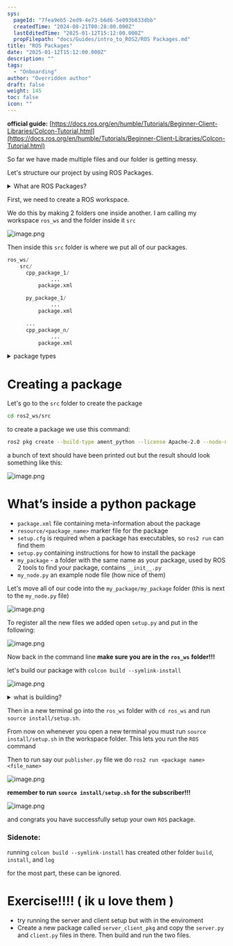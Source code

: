 ```yaml
---
sys:
  pageId: "7fea9eb5-2ed9-4e73-b6d6-5e093b833dbb"
  createdTime: "2024-08-21T00:28:00.000Z"
  lastEditedTime: "2025-01-12T15:12:00.000Z"
  propFilepath: "docs/Guides/intro_to_ROS2/ROS Packages.md"
title: "ROS Packages"
date: "2025-01-12T15:12:00.000Z"
description: ""
tags:
  - "Onboarding"
author: "Overridden author"
draft: false
weight: 145
toc: false
icon: ""
---
```


**official guide:** [https://docs.ros.org/en/humble/Tutorials/Beginner-Client-Libraries/Colcon-Tutorial.html](https://docs.ros.org/en/humble/Tutorials/Beginner-Client-Libraries/Colcon-Tutorial.html)

So far we have made multiple files and our folder is getting messy.

Let's structure our project by using ROS Packages.

<details>

<summary>What are ROS Packages?</summary>

ROS Packages are, as the name implies, packages of code that are highly sharable between ROS developers.

They consist of a folder, `package.xml` file, and source code

```python
      cpp_package_1/
		      ... imagine much code files here ..
          package.xml
```

</details>

First, we need to create a ROS workspace.

We do this by making 2 folders one inside another. I am calling my workspace `ros_ws` and the folder inside it `src`

![image.png](https://prod-files-secure.s3.us-west-2.amazonaws.com/d518164a-d88e-44d1-a4ee-3adb3bd8bce0/70706947-fd18-4537-a67b-e12946812d31/image.png?X-Amz-Algorithm=AWS4-HMAC-SHA256&X-Amz-Content-Sha256=UNSIGNED-PAYLOAD&X-Amz-Credential=ASIAZI2LB466WX72A2DE%2F20250309%2Fus-west-2%2Fs3%2Faws4_request&X-Amz-Date=20250309T170122Z&X-Amz-Expires=3600&X-Amz-Security-Token=IQoJb3JpZ2luX2VjECwaCXVzLXdlc3QtMiJGMEQCIFBrQd%2BhA3VbCiDV48CiI8x4XkqpPlwkIFBGMU8dU7VgAiBeh6IfW9xuLTatBUZakACDQS%2BtNQWP6Z6GdsFuO3crnCr%2FAwh1EAAaDDYzNzQyMzE4MzgwNSIMDfgsaCLYLnuDxR44KtwDBh7dIEjFP4buFdiYq5%2Bwd9BzKziQMow8HJKcKqS%2FYsn1MpHK4zWIotOpyXgW3wP25XuG0k%2F%2FV5%2FTi4YYedFcIGPa%2FFZl7WwPjvRNjfo0wzisrYmanOmjUhKiHlDNxCNFYbkubc67dBC4QGeaPhE49aSNvDPY5E%2B1f8ZaR9meWUJMLwUsEqpL8ox4O6hcWxuwSZ9uvvJdTp05Tef4yzjWNel7x69TX9xSzQUkZiEnbCOmj9cRX2pUaGYy6M1lFn7zWsxEkpbNOkL441UphXRou%2FZ4lRRnlL4PejGpGlfgDdinpkMR8B7vVVPs5T%2BF%2FZVs%2Ff1WrwL2uQGbKUSWB3WRz06elaumk7AbMQnhVjl2vOabz7NNIrNJHkVonv%2FIOF%2BvWRQpwiS9ajszPRYVGPH4VFIZ2nY1zN2dwE3uYTlnGmKXKWjhXhhGcY0w8inV1k5zHEOCU5%2Fa1QCrZ4hVbKvh7vZ9CoKWScFIae%2BWLECOgU9rUsLDcD88842kife8fM4rApvpzJfptmsTgRMp2RHjtS8hNiVXke%2Bj4oNF6gqKL6Zgz%2B7QMTGXAqFArGJOaCNDc2kjk65%2BtI5Zn2Pu5sHPL0K3f2SAH8oEF4CMed5ByMl2CRODpLg1BebUPrEwoIm2vgY6pgHB5gMDYLgQEClS5vBqvSL%2BkRhE%2B4OUEGLiWEiSipzpyeOjr6r5geQ8c39w73zS9iuHlJmY3UdWexTI6jQsiQGz5teV6r7M3lY8aRvcAbxRzbfR2JPrlmafhXMSSAQGSXgBKzSkfVlJYiPfKAVebdVnqpR6kpgTj4%2BW5DYEp9QQQ4IE4L6eZcaRYXaImc5DIkAYEG1vAg3gn0S0%2BkxRdAaODzF2ujDi&X-Amz-Signature=c577a9130357579fd465f6acec8440c35e434cc58cb4ad4fe9823b2b58935dc0&X-Amz-SignedHeaders=host&x-id=GetObject)

Then inside this `src` folder is where we put all of our packages.

```python
ros_ws/
    src/
      cpp_package_1/
		      ...
          package.xml

      py_package_1/
		      ...
          package.xml

      ...
      cpp_package_n/
		      ...
          package.xml

```

<details>

<summary>package types</summary>

packages can be either `C++` or python.

the intern file structure is different for each but for this guide we will stick to creating python packages

</details>

# Creating a package

Let's go to the `src` folder to create the package

```bash
cd ros2_ws/src
```

to create a package we use this command:

```bash
ros2 pkg create --build-type ament_python --license Apache-2.0 --node-name my_node my_package
```

a bunch of text should have been printed out but the result should look something like this:

![image.png](https://prod-files-secure.s3.us-west-2.amazonaws.com/d518164a-d88e-44d1-a4ee-3adb3bd8bce0/e6cf1e3f-8512-4a3e-b131-079f800bf3e8/image.png?X-Amz-Algorithm=AWS4-HMAC-SHA256&X-Amz-Content-Sha256=UNSIGNED-PAYLOAD&X-Amz-Credential=ASIAZI2LB466WX72A2DE%2F20250309%2Fus-west-2%2Fs3%2Faws4_request&X-Amz-Date=20250309T170122Z&X-Amz-Expires=3600&X-Amz-Security-Token=IQoJb3JpZ2luX2VjECwaCXVzLXdlc3QtMiJGMEQCIFBrQd%2BhA3VbCiDV48CiI8x4XkqpPlwkIFBGMU8dU7VgAiBeh6IfW9xuLTatBUZakACDQS%2BtNQWP6Z6GdsFuO3crnCr%2FAwh1EAAaDDYzNzQyMzE4MzgwNSIMDfgsaCLYLnuDxR44KtwDBh7dIEjFP4buFdiYq5%2Bwd9BzKziQMow8HJKcKqS%2FYsn1MpHK4zWIotOpyXgW3wP25XuG0k%2F%2FV5%2FTi4YYedFcIGPa%2FFZl7WwPjvRNjfo0wzisrYmanOmjUhKiHlDNxCNFYbkubc67dBC4QGeaPhE49aSNvDPY5E%2B1f8ZaR9meWUJMLwUsEqpL8ox4O6hcWxuwSZ9uvvJdTp05Tef4yzjWNel7x69TX9xSzQUkZiEnbCOmj9cRX2pUaGYy6M1lFn7zWsxEkpbNOkL441UphXRou%2FZ4lRRnlL4PejGpGlfgDdinpkMR8B7vVVPs5T%2BF%2FZVs%2Ff1WrwL2uQGbKUSWB3WRz06elaumk7AbMQnhVjl2vOabz7NNIrNJHkVonv%2FIOF%2BvWRQpwiS9ajszPRYVGPH4VFIZ2nY1zN2dwE3uYTlnGmKXKWjhXhhGcY0w8inV1k5zHEOCU5%2Fa1QCrZ4hVbKvh7vZ9CoKWScFIae%2BWLECOgU9rUsLDcD88842kife8fM4rApvpzJfptmsTgRMp2RHjtS8hNiVXke%2Bj4oNF6gqKL6Zgz%2B7QMTGXAqFArGJOaCNDc2kjk65%2BtI5Zn2Pu5sHPL0K3f2SAH8oEF4CMed5ByMl2CRODpLg1BebUPrEwoIm2vgY6pgHB5gMDYLgQEClS5vBqvSL%2BkRhE%2B4OUEGLiWEiSipzpyeOjr6r5geQ8c39w73zS9iuHlJmY3UdWexTI6jQsiQGz5teV6r7M3lY8aRvcAbxRzbfR2JPrlmafhXMSSAQGSXgBKzSkfVlJYiPfKAVebdVnqpR6kpgTj4%2BW5DYEp9QQQ4IE4L6eZcaRYXaImc5DIkAYEG1vAg3gn0S0%2BkxRdAaODzF2ujDi&X-Amz-Signature=063c2e5e85f78ff0b2ae38668ee4fa60e0d1e5274ac3566b8c28373398f4b2cd&X-Amz-SignedHeaders=host&x-id=GetObject)

# What’s inside a python package

- `package.xml` file containing meta-information about the package
- `resource/<package_name>` marker file for the package
- `setup.cfg` is required when a package has executables, so `ros2 run` can find them
- `setup.py` containing instructions for how to install the package
- `my_package` - a folder with the same name as your package, used by ROS 2 tools to find your package, contains `__init__.py`
- `my_node.py` an example node file (how nice of them)

Let's move all of our code into the `my_package/my_package` folder (this is next to the `my_node.py` file)

![image.png](https://prod-files-secure.s3.us-west-2.amazonaws.com/d518164a-d88e-44d1-a4ee-3adb3bd8bce0/9ce58f11-0da9-4d3e-b86d-506a9685d378/image.png?X-Amz-Algorithm=AWS4-HMAC-SHA256&X-Amz-Content-Sha256=UNSIGNED-PAYLOAD&X-Amz-Credential=ASIAZI2LB466WX72A2DE%2F20250309%2Fus-west-2%2Fs3%2Faws4_request&X-Amz-Date=20250309T170122Z&X-Amz-Expires=3600&X-Amz-Security-Token=IQoJb3JpZ2luX2VjECwaCXVzLXdlc3QtMiJGMEQCIFBrQd%2BhA3VbCiDV48CiI8x4XkqpPlwkIFBGMU8dU7VgAiBeh6IfW9xuLTatBUZakACDQS%2BtNQWP6Z6GdsFuO3crnCr%2FAwh1EAAaDDYzNzQyMzE4MzgwNSIMDfgsaCLYLnuDxR44KtwDBh7dIEjFP4buFdiYq5%2Bwd9BzKziQMow8HJKcKqS%2FYsn1MpHK4zWIotOpyXgW3wP25XuG0k%2F%2FV5%2FTi4YYedFcIGPa%2FFZl7WwPjvRNjfo0wzisrYmanOmjUhKiHlDNxCNFYbkubc67dBC4QGeaPhE49aSNvDPY5E%2B1f8ZaR9meWUJMLwUsEqpL8ox4O6hcWxuwSZ9uvvJdTp05Tef4yzjWNel7x69TX9xSzQUkZiEnbCOmj9cRX2pUaGYy6M1lFn7zWsxEkpbNOkL441UphXRou%2FZ4lRRnlL4PejGpGlfgDdinpkMR8B7vVVPs5T%2BF%2FZVs%2Ff1WrwL2uQGbKUSWB3WRz06elaumk7AbMQnhVjl2vOabz7NNIrNJHkVonv%2FIOF%2BvWRQpwiS9ajszPRYVGPH4VFIZ2nY1zN2dwE3uYTlnGmKXKWjhXhhGcY0w8inV1k5zHEOCU5%2Fa1QCrZ4hVbKvh7vZ9CoKWScFIae%2BWLECOgU9rUsLDcD88842kife8fM4rApvpzJfptmsTgRMp2RHjtS8hNiVXke%2Bj4oNF6gqKL6Zgz%2B7QMTGXAqFArGJOaCNDc2kjk65%2BtI5Zn2Pu5sHPL0K3f2SAH8oEF4CMed5ByMl2CRODpLg1BebUPrEwoIm2vgY6pgHB5gMDYLgQEClS5vBqvSL%2BkRhE%2B4OUEGLiWEiSipzpyeOjr6r5geQ8c39w73zS9iuHlJmY3UdWexTI6jQsiQGz5teV6r7M3lY8aRvcAbxRzbfR2JPrlmafhXMSSAQGSXgBKzSkfVlJYiPfKAVebdVnqpR6kpgTj4%2BW5DYEp9QQQ4IE4L6eZcaRYXaImc5DIkAYEG1vAg3gn0S0%2BkxRdAaODzF2ujDi&X-Amz-Signature=9b24086b79ef76195c8d6db81f1b53d48c3a3040e6a93850bb05104908cbadaf&X-Amz-SignedHeaders=host&x-id=GetObject)

To register all the new files we added open `setup.py` and put in the following:

![image.png](https://prod-files-secure.s3.us-west-2.amazonaws.com/d518164a-d88e-44d1-a4ee-3adb3bd8bce0/1cd7c262-4cae-4496-9d75-c178537d24a2/image.png?X-Amz-Algorithm=AWS4-HMAC-SHA256&X-Amz-Content-Sha256=UNSIGNED-PAYLOAD&X-Amz-Credential=ASIAZI2LB466WX72A2DE%2F20250309%2Fus-west-2%2Fs3%2Faws4_request&X-Amz-Date=20250309T170122Z&X-Amz-Expires=3600&X-Amz-Security-Token=IQoJb3JpZ2luX2VjECwaCXVzLXdlc3QtMiJGMEQCIFBrQd%2BhA3VbCiDV48CiI8x4XkqpPlwkIFBGMU8dU7VgAiBeh6IfW9xuLTatBUZakACDQS%2BtNQWP6Z6GdsFuO3crnCr%2FAwh1EAAaDDYzNzQyMzE4MzgwNSIMDfgsaCLYLnuDxR44KtwDBh7dIEjFP4buFdiYq5%2Bwd9BzKziQMow8HJKcKqS%2FYsn1MpHK4zWIotOpyXgW3wP25XuG0k%2F%2FV5%2FTi4YYedFcIGPa%2FFZl7WwPjvRNjfo0wzisrYmanOmjUhKiHlDNxCNFYbkubc67dBC4QGeaPhE49aSNvDPY5E%2B1f8ZaR9meWUJMLwUsEqpL8ox4O6hcWxuwSZ9uvvJdTp05Tef4yzjWNel7x69TX9xSzQUkZiEnbCOmj9cRX2pUaGYy6M1lFn7zWsxEkpbNOkL441UphXRou%2FZ4lRRnlL4PejGpGlfgDdinpkMR8B7vVVPs5T%2BF%2FZVs%2Ff1WrwL2uQGbKUSWB3WRz06elaumk7AbMQnhVjl2vOabz7NNIrNJHkVonv%2FIOF%2BvWRQpwiS9ajszPRYVGPH4VFIZ2nY1zN2dwE3uYTlnGmKXKWjhXhhGcY0w8inV1k5zHEOCU5%2Fa1QCrZ4hVbKvh7vZ9CoKWScFIae%2BWLECOgU9rUsLDcD88842kife8fM4rApvpzJfptmsTgRMp2RHjtS8hNiVXke%2Bj4oNF6gqKL6Zgz%2B7QMTGXAqFArGJOaCNDc2kjk65%2BtI5Zn2Pu5sHPL0K3f2SAH8oEF4CMed5ByMl2CRODpLg1BebUPrEwoIm2vgY6pgHB5gMDYLgQEClS5vBqvSL%2BkRhE%2B4OUEGLiWEiSipzpyeOjr6r5geQ8c39w73zS9iuHlJmY3UdWexTI6jQsiQGz5teV6r7M3lY8aRvcAbxRzbfR2JPrlmafhXMSSAQGSXgBKzSkfVlJYiPfKAVebdVnqpR6kpgTj4%2BW5DYEp9QQQ4IE4L6eZcaRYXaImc5DIkAYEG1vAg3gn0S0%2BkxRdAaODzF2ujDi&X-Amz-Signature=b76863ab581965471470543d9ce163cc51bd10ce28601a403e061e2e544a6d2c&X-Amz-SignedHeaders=host&x-id=GetObject)

Now back in the command line **make sure you are in the** **`ros_ws`** **folder!!!**

let's build our package with `colcon build --symlink-install`

![image.png](https://prod-files-secure.s3.us-west-2.amazonaws.com/d518164a-d88e-44d1-a4ee-3adb3bd8bce0/2f2a0d27-b173-48fd-b189-5f5c0ce65619/image.png?X-Amz-Algorithm=AWS4-HMAC-SHA256&X-Amz-Content-Sha256=UNSIGNED-PAYLOAD&X-Amz-Credential=ASIAZI2LB466WX72A2DE%2F20250309%2Fus-west-2%2Fs3%2Faws4_request&X-Amz-Date=20250309T170122Z&X-Amz-Expires=3600&X-Amz-Security-Token=IQoJb3JpZ2luX2VjECwaCXVzLXdlc3QtMiJGMEQCIFBrQd%2BhA3VbCiDV48CiI8x4XkqpPlwkIFBGMU8dU7VgAiBeh6IfW9xuLTatBUZakACDQS%2BtNQWP6Z6GdsFuO3crnCr%2FAwh1EAAaDDYzNzQyMzE4MzgwNSIMDfgsaCLYLnuDxR44KtwDBh7dIEjFP4buFdiYq5%2Bwd9BzKziQMow8HJKcKqS%2FYsn1MpHK4zWIotOpyXgW3wP25XuG0k%2F%2FV5%2FTi4YYedFcIGPa%2FFZl7WwPjvRNjfo0wzisrYmanOmjUhKiHlDNxCNFYbkubc67dBC4QGeaPhE49aSNvDPY5E%2B1f8ZaR9meWUJMLwUsEqpL8ox4O6hcWxuwSZ9uvvJdTp05Tef4yzjWNel7x69TX9xSzQUkZiEnbCOmj9cRX2pUaGYy6M1lFn7zWsxEkpbNOkL441UphXRou%2FZ4lRRnlL4PejGpGlfgDdinpkMR8B7vVVPs5T%2BF%2FZVs%2Ff1WrwL2uQGbKUSWB3WRz06elaumk7AbMQnhVjl2vOabz7NNIrNJHkVonv%2FIOF%2BvWRQpwiS9ajszPRYVGPH4VFIZ2nY1zN2dwE3uYTlnGmKXKWjhXhhGcY0w8inV1k5zHEOCU5%2Fa1QCrZ4hVbKvh7vZ9CoKWScFIae%2BWLECOgU9rUsLDcD88842kife8fM4rApvpzJfptmsTgRMp2RHjtS8hNiVXke%2Bj4oNF6gqKL6Zgz%2B7QMTGXAqFArGJOaCNDc2kjk65%2BtI5Zn2Pu5sHPL0K3f2SAH8oEF4CMed5ByMl2CRODpLg1BebUPrEwoIm2vgY6pgHB5gMDYLgQEClS5vBqvSL%2BkRhE%2B4OUEGLiWEiSipzpyeOjr6r5geQ8c39w73zS9iuHlJmY3UdWexTI6jQsiQGz5teV6r7M3lY8aRvcAbxRzbfR2JPrlmafhXMSSAQGSXgBKzSkfVlJYiPfKAVebdVnqpR6kpgTj4%2BW5DYEp9QQQ4IE4L6eZcaRYXaImc5DIkAYEG1vAg3gn0S0%2BkxRdAaODzF2ujDi&X-Amz-Signature=9e4d2a7d20fdefa9affbb7f2e25e4f337bb2b0bb69de95936041410ba4fd1c5f&X-Amz-SignedHeaders=host&x-id=GetObject)

<details>

<summary>what is building?</summary>

if you are a CS major at Rose-Hulman you will learn the answer to this in CSSE132

but TLDR; is it combines all the code files into one program that can be run easily 

</details>

Then in a new terminal go into the `ros_ws` folder with `cd ros_ws` and run `source install/setup.sh`. 

From now on whenever you open a new terminal you must run `source install/setup.sh` in the workspace folder. This lets you run the `ROS` command

Then to run say our `publisher.py` file we do `ros2 run <package name> <file_name>`

![image.png](https://prod-files-secure.s3.us-west-2.amazonaws.com/d518164a-d88e-44d1-a4ee-3adb3bd8bce0/4f4b1219-3a44-4632-aa0a-ce3471699f59/image.png?X-Amz-Algorithm=AWS4-HMAC-SHA256&X-Amz-Content-Sha256=UNSIGNED-PAYLOAD&X-Amz-Credential=ASIAZI2LB466WX72A2DE%2F20250309%2Fus-west-2%2Fs3%2Faws4_request&X-Amz-Date=20250309T170122Z&X-Amz-Expires=3600&X-Amz-Security-Token=IQoJb3JpZ2luX2VjECwaCXVzLXdlc3QtMiJGMEQCIFBrQd%2BhA3VbCiDV48CiI8x4XkqpPlwkIFBGMU8dU7VgAiBeh6IfW9xuLTatBUZakACDQS%2BtNQWP6Z6GdsFuO3crnCr%2FAwh1EAAaDDYzNzQyMzE4MzgwNSIMDfgsaCLYLnuDxR44KtwDBh7dIEjFP4buFdiYq5%2Bwd9BzKziQMow8HJKcKqS%2FYsn1MpHK4zWIotOpyXgW3wP25XuG0k%2F%2FV5%2FTi4YYedFcIGPa%2FFZl7WwPjvRNjfo0wzisrYmanOmjUhKiHlDNxCNFYbkubc67dBC4QGeaPhE49aSNvDPY5E%2B1f8ZaR9meWUJMLwUsEqpL8ox4O6hcWxuwSZ9uvvJdTp05Tef4yzjWNel7x69TX9xSzQUkZiEnbCOmj9cRX2pUaGYy6M1lFn7zWsxEkpbNOkL441UphXRou%2FZ4lRRnlL4PejGpGlfgDdinpkMR8B7vVVPs5T%2BF%2FZVs%2Ff1WrwL2uQGbKUSWB3WRz06elaumk7AbMQnhVjl2vOabz7NNIrNJHkVonv%2FIOF%2BvWRQpwiS9ajszPRYVGPH4VFIZ2nY1zN2dwE3uYTlnGmKXKWjhXhhGcY0w8inV1k5zHEOCU5%2Fa1QCrZ4hVbKvh7vZ9CoKWScFIae%2BWLECOgU9rUsLDcD88842kife8fM4rApvpzJfptmsTgRMp2RHjtS8hNiVXke%2Bj4oNF6gqKL6Zgz%2B7QMTGXAqFArGJOaCNDc2kjk65%2BtI5Zn2Pu5sHPL0K3f2SAH8oEF4CMed5ByMl2CRODpLg1BebUPrEwoIm2vgY6pgHB5gMDYLgQEClS5vBqvSL%2BkRhE%2B4OUEGLiWEiSipzpyeOjr6r5geQ8c39w73zS9iuHlJmY3UdWexTI6jQsiQGz5teV6r7M3lY8aRvcAbxRzbfR2JPrlmafhXMSSAQGSXgBKzSkfVlJYiPfKAVebdVnqpR6kpgTj4%2BW5DYEp9QQQ4IE4L6eZcaRYXaImc5DIkAYEG1vAg3gn0S0%2BkxRdAaODzF2ujDi&X-Amz-Signature=3111b24a51f70cd83c181241b5201467396a8ec33d3429ec831dd5a15acebf8b&X-Amz-SignedHeaders=host&x-id=GetObject)

**remember to run** **`source install/setup.sh`** **for the subscriber!!!**

![image.png](https://prod-files-secure.s3.us-west-2.amazonaws.com/d518164a-d88e-44d1-a4ee-3adb3bd8bce0/02121119-dad4-49ec-8356-c956108b4243/image.png?X-Amz-Algorithm=AWS4-HMAC-SHA256&X-Amz-Content-Sha256=UNSIGNED-PAYLOAD&X-Amz-Credential=ASIAZI2LB466WX72A2DE%2F20250309%2Fus-west-2%2Fs3%2Faws4_request&X-Amz-Date=20250309T170122Z&X-Amz-Expires=3600&X-Amz-Security-Token=IQoJb3JpZ2luX2VjECwaCXVzLXdlc3QtMiJGMEQCIFBrQd%2BhA3VbCiDV48CiI8x4XkqpPlwkIFBGMU8dU7VgAiBeh6IfW9xuLTatBUZakACDQS%2BtNQWP6Z6GdsFuO3crnCr%2FAwh1EAAaDDYzNzQyMzE4MzgwNSIMDfgsaCLYLnuDxR44KtwDBh7dIEjFP4buFdiYq5%2Bwd9BzKziQMow8HJKcKqS%2FYsn1MpHK4zWIotOpyXgW3wP25XuG0k%2F%2FV5%2FTi4YYedFcIGPa%2FFZl7WwPjvRNjfo0wzisrYmanOmjUhKiHlDNxCNFYbkubc67dBC4QGeaPhE49aSNvDPY5E%2B1f8ZaR9meWUJMLwUsEqpL8ox4O6hcWxuwSZ9uvvJdTp05Tef4yzjWNel7x69TX9xSzQUkZiEnbCOmj9cRX2pUaGYy6M1lFn7zWsxEkpbNOkL441UphXRou%2FZ4lRRnlL4PejGpGlfgDdinpkMR8B7vVVPs5T%2BF%2FZVs%2Ff1WrwL2uQGbKUSWB3WRz06elaumk7AbMQnhVjl2vOabz7NNIrNJHkVonv%2FIOF%2BvWRQpwiS9ajszPRYVGPH4VFIZ2nY1zN2dwE3uYTlnGmKXKWjhXhhGcY0w8inV1k5zHEOCU5%2Fa1QCrZ4hVbKvh7vZ9CoKWScFIae%2BWLECOgU9rUsLDcD88842kife8fM4rApvpzJfptmsTgRMp2RHjtS8hNiVXke%2Bj4oNF6gqKL6Zgz%2B7QMTGXAqFArGJOaCNDc2kjk65%2BtI5Zn2Pu5sHPL0K3f2SAH8oEF4CMed5ByMl2CRODpLg1BebUPrEwoIm2vgY6pgHB5gMDYLgQEClS5vBqvSL%2BkRhE%2B4OUEGLiWEiSipzpyeOjr6r5geQ8c39w73zS9iuHlJmY3UdWexTI6jQsiQGz5teV6r7M3lY8aRvcAbxRzbfR2JPrlmafhXMSSAQGSXgBKzSkfVlJYiPfKAVebdVnqpR6kpgTj4%2BW5DYEp9QQQ4IE4L6eZcaRYXaImc5DIkAYEG1vAg3gn0S0%2BkxRdAaODzF2ujDi&X-Amz-Signature=3f2bbb7cbc387dc67c9c3c6e01dc75af28944ecd1c302ea2fafb871eba5d0b0a&X-Amz-SignedHeaders=host&x-id=GetObject)

and congrats you have successfully setup your own `ROS` package.

### Sidenote:

running `colcon build --symlink-install` has created other folder `build`, `install`, and `log`

for the most part, these can be ignored.

# Exercise!!!! ( ik u love them )

- try running the server and client setup but with in the enviroment
- Create a new package called `server_client_pkg` and copy the `server.py` and `client.py` files in there. Then build and run the two files.

